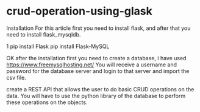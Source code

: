 # crud-operation-using-glask


Installation
For this article first you need to install flask, and after that you need to install flask_mysqldb.


1
pip install Flask
pip install Flask-MySQL

OK after the installation first you need to create a database, i have used https://www.freemysqlhosting.net/ 
You will receive a username and password for the database server and login to that server and import the csv file.

create a REST API that allows the user to do basic CRUD operations on the data. You will have to use the python library of the database to perform these operations on the objects.
